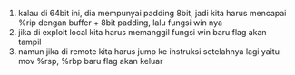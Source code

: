 1. kalau di 64bit ini, dia mempunyai padding 8bit, jadi kita harus mencapai %rip dengan buffer + 8bit padding, lalu fungsi win nya 
2. jika di exploit local kita harus memanggil fungsi win baru flag akan tampil
3. namun jika di remote kita harus jump ke instruksi setelahnya lagi yaitu mov %rsp, %rbp baru flag akan keluar
